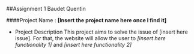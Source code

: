 ##Assignment 1 Baudet Quentin

####Project Name : **[Insert the project name here once I find it]**

* Project Description
 This project aims to solve the issue of [insert here issue].
 For that, the website will allow the user to _[insert here functionality 1]_ and _[insert here functionality 2]_